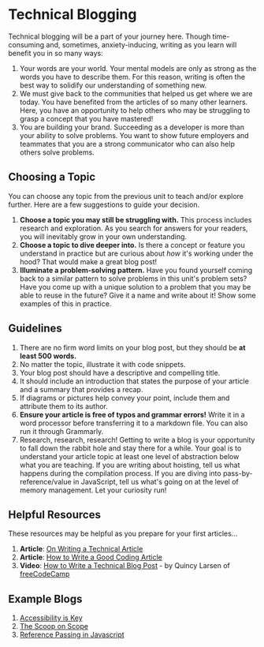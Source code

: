# Technical Blogging

Technical blogging will be a part of your journey here. Though time-consuming and, sometimes, anxiety-inducing, writing as you learn will benefit you in so many ways:
  1. Your words are your world. Your mental models are only as strong as the words you have to describe them. For this reason, writing is often the best way to solidify our understanding of something new.
  2. We must give back to the communities that helped us get where we are today. You have benefited from the articles of so many other learners. Here, you have an opportunity to help others who may be struggling to grasp a concept that you have mastered! 
  3. You are building your brand. Succeeding as a developer is more than your ability to solve problems. You want to show future employers and teammates that you are a strong communicator who can also help others solve problems.

## Choosing a Topic

You can choose any topic from the previous unit to teach and/or explore further. Here are a few suggestions to guide your decision. 
  1. **Choose a topic you may still be struggling with.** This process includes research and exploration. As you search for answers for your readers, you will inevitably grow in your own understanding.
  2. **Choose a topic to dive deeper into.** Is there a concept or feature you understand in practice but are curious about _how_ it's working under the hood? That would make a great blog post!
  3. **Illuminate a problem-solving pattern.** Have you found yourself coming back to a similar pattern to solve problems in this unit's problem sets? Have you come up with a unique solution to a problem that you may be able to reuse in the future? Give it a name and write about it! Show some examples of this in practice.
     
## Guidelines

1. There are no firm word limits on your blog post, but they should be **at least 500 words.**
2. No matter the topic, illustrate it with code snippets.
3. Your blog post should have a descriptive and compelling title.
4. It should include an introduction that states the purpose of your article and a summary that provides a recap.
5. If diagrams or pictures help convey your point, include them and attribute them to its author.
6. **Ensure your article is free of typos and grammar errors!** Write it in a word processor before transferring it to a markdown file. You can also run it through Grammarly.
7. Research, research, research! Getting to write a blog is your opportunity to fall down the rabbit hole and stay there for a while. Your goal is to understand your article topic at least one level of abstraction below what you are teaching. If you are writing about hoisting, tell us what happens during the compilation process. If you are diving into pass-by-reference/value in JavaScript, tell us what's going on at the level of memory management. Let your curiosity run!

## Helpful Resources

These resources may be helpful as you prepare for your first articles...
  1. **Article**: [On Writing a Technical Article](https://medium.com/@fionnachan/on-writing-a-technical-article-4ab83e774fb8)
  2. **Article**: [How to Write a Good Coding Article](https://zellwk.com/blog/writing-good-coding-articles/)
  3. **Video**: [How to Write a Technical Blog Post](https://www.youtube.com/watch?v=YODPgBadj80) - by Quincy Larsen of [freeCodeCamp](https://www.freecodecamp.org/)
  
## Example Blogs
1. [Accessibility is Key](https://dev.to/seal125/accessibility-is-key-198b)
2. [The Scoop on Scope](https://dev.to/cs_carms/the-scoop-on-scope-in-javascript-2g2j)
3. [Reference Passing in Javascript](https://dev.to/paulsobers23/reference-passing-in-javascript-2jca)
